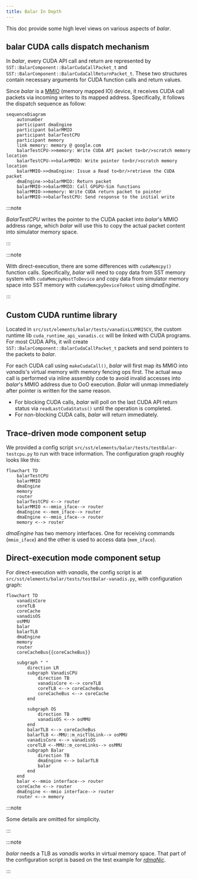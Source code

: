 ```yaml
---
title: Balar In Depth
---
```


This doc provide some high level views on various aspects of *balar*.

## balar CUDA calls dispatch mechanism

In *balar*, every CUDA API call and return are represented by `SST::BalarComponent::BalarCudaCallPacket_t` and `SST::BalarComponent::BalarCudaCallReturnPacket_t`. These two structures contain necessary arguments for CUDA function calls and return values.

Since *balar* is a [MMIO](https://sst-simulator.org/sst-docs/docs/elements/memHierarchy/stdmem#mmio) (memory mapped IO) device, it receives CUDA call packets via incoming writes to its mapped address. Specifically, it follows the dispatch sequence as follow:

```mermaid
sequenceDiagram
    autonumber
    participant dmaEngine
    participant balarMMIO
    participant balarTestCPU
    participant memory
    link memory: memory @ google.com
    balarTestCPU->>memory: Write CUDA API packet to<br/>scratch memory location
    balarTestCPU->>balarMMIO: Write pointer to<br/>scratch memory location
    balarMMIO->>dmaEngine: Issue a Read to<br/>retrieve the CUDA packet
    dmaEngine->>balarMMIO: Return packet
    balarMMIO->>balarMMIO: Call GPGPU-Sim functions
    balarMMIO->>memory: Write CUDA return packet to pointer
    balarMMIO->>balarTestCPU: Send response to the initial write 
```

:::note

*BalarTestCPU* writes the pointer to the CUDA packet into *balar*'s MMIO address range, which *balar* will use this to copy the actual packet content into simulator memory space.

:::

:::note

With direct-execution, there are some differences with `cudaMemcpy()` function calls. Specifically, *balar* will need to copy data from SST memory system with `cudaMemcpyHostToDevice` and copy data from simulator memory space into SST memory with `cudaMemcpyDeviceToHost` using *dmaEngine*.

:::

## Custom CUDA runtime library

Located in `src/sst/elements/balar/tests/vanadisLLVMRISCV`, the custom runtime lib `cuda_runtime_api_vanadis.cc` will be linked with CUDA programs. For most CUDA APIs, it will create `SST::BalarComponent::BalarCudaCallPacket_t` packets and send pointers to the packets to *balar*.

For each CUDA call using `makeCudaCall()`, *balar* will first map its MMIO into *vanadis*'s virtual memory with memory fencing ops first. The actual `mmap` call is performed via inline assembly code to avoid invalid accesses into *balar*'s MMIO address due to OoO execution. *Balar* will unmap immediately after pointer is written for the same reason.

- For blocking CUDA calls, *balar* will poll on the last CUDA API return status via `readLastCudaStatus()` until the operation is completed.
- For non-blocking CUDA calls, *balar* will return immediately.

## Trace-driven mode component setup

We provided a config script `src/sst/elements/balar/tests/testBalar-testcpu.py` to run with trace information. The configuration graph roughly looks like this:

```mermaid
flowchart TD
	balarTestCPU
	balarMMIO
	dmaEngine
	memory
	router
	balarTestCPU <--> router
	balarMMIO <--mmio_iface--> router
	dmaEngine <--mem_iface--> router
	dmaEngine <--mmio_iface--> router
	memory <--> router
```

*dmaEngine* has two memory interfaces. One for receiving commands (`mmio_iface`) and the other is used to access data (`mem_iface`).

## Direct-execution mode component setup

For direct-execution with *vanadis*, the config script is at `src/sst/elements/balar/tests/testBalar-vanadis.py`, with configuration graph:

```mermaid
flowchart TD
	vanadisCore
	coreTLB
	coreCache
	vanadisOS
	osMMU
	balar
	balarTLB
	dmaEngine
	memory
	router
	coreCacheBus{{coreCacheBus}}

	subgraph " "
		direction LR
		subgraph VanadisCPU
			direction TB
			vanadisCore <--> coreTLB
			coreTLB <--> coreCacheBus
			coreCacheBus <--> coreCache
		end
		
		subgraph OS
			direction TB
			vanadisOS <--> osMMU
		end
		balarTLB <--> coreCacheBus
		balarTLB <--MMU::m_nicTlbLink--> osMMU
		vanadisCore <--> vanadisOS
		coreTLB <--MMU::m_coreLinks--> osMMU
		subgraph Balar
			direction TB
			dmaEngine <--> balarTLB
			balar
		end
	end
	balar <--mmio interface--> router
	coreCache <--> router
	dmaEngine <--mmio interface--> router
	router <--> memory
```

:::note

Some details are omitted for simplicity.

:::

:::note

*balar* needs a TLB as *vanadis* works in virtual memory space. That part of the configuration script is based on the test example for [*rdmaNic*](../rdmaNic/intro.md).

:::
